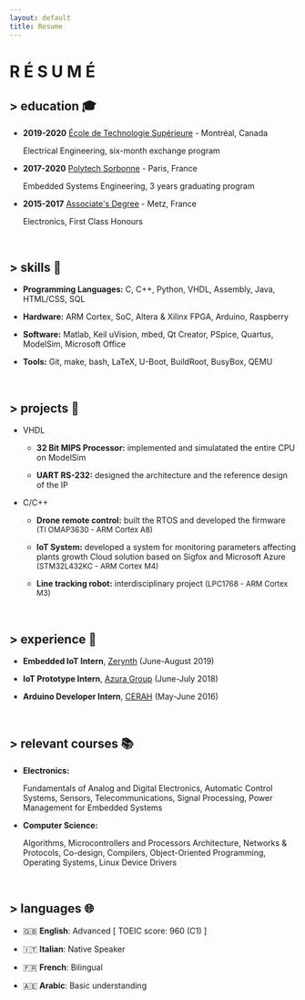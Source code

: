 ```yaml
---
layout: default
title: Resume
---
```


# __R É S U M É__

## > education 🎓

* **2019-2020** [École de Technologie Supérieure] - Montréal, Canada

	Electrical Engineering, six-month exchange program

* **2017-2020** [Polytech Sorbonne] - Paris, France

	Embedded Systems Engineering, 3 years graduating program

* **2015-2017** [Associate's Degree] - Metz, France

	Electronics, First Class Honours

<br/>

## > skills 🔧

* **Programming Languages:** C, C++, Python, VHDL, Assembly, Java, HTML/CSS, SQL

* **Hardware:** ARM Cortex, SoC, Altera & Xilinx FPGA, Arduino, Raspberry

* **Software:** Matlab, Keil uVision, mbed, Qt Creator, PSpice, Quartus, ModelSim, Microsoft Office

* **Tools:** Git, make, bash, LaTeX, U-Boot, BuildRoot, BusyBox, QEMU

<br/>

## > projects 🚀

* VHDL

	* **32 Bit MIPS Processor:** implemented and simulatated the entire CPU on ModelSim

	* **UART RS-232:** designed the architecture and the reference design of the IP

* C/C++

	* **Drone remote control:** built the RTOS and developed the firmware <font size="2">(TI OMAP3630 - ARM Cortex A8)</font>

	* **IoT System:** developed a system for monitoring parameters affecting plants growth
	Cloud solution based on Sigfox and Microsoft Azure <font size="2">(STM32L432KC - ARM Cortex M4)</font>

	* **Line tracking robot:** interdisciplinary project <font size="2">(LPC1768 - ARM Cortex M3)</font>

<br/>

## > experience 👔

* **Embedded IoT Intern**, [Zerynth] (June-August 2019)

* **IoT Prototype Intern**, [Azura Group] (June-July 2018)

* **Arduino Developer Intern**, [CERAH] (May-June 2016)

<br/>

## > relevant courses 📚

* **Electronics:**

	Fundamentals of Analog and Digital Electronics, Automatic Control Systems, Sensors,
Telecommunications, Signal Processing, Power Management for Embedded Systems

* **Computer Science:**

	Algorithms, Microcontrollers and Processors Architecture, Networks & Protocols, Co-design,
Compilers, Object-Oriented Programming, Operating Systems, Linux Device Drivers

<br/>

## > languages 🌐

* 🇬🇧 **English**: Advanced [ TOEIC score: 960 (C1) ]

* 🇮🇹 **Italian**: Native Speaker

* 🇫🇷 **French**: Bilingual

* 🇦🇪 **Arabic**: Basic understanding

<br/>

[École de Technologie Supérieure]: https://www.etsmtl.ca/
[Polytech Sorbonne]: https://www.polytech.sorbonne-universite.fr/
[Associate's Degree]: https://www.univ-lorraine.fr/
[Zerynth]: https://www.zerynth.com
[Azura Group]: https://www.azura-group.com/en
[CERAH]: https://www.invalides.fr/le-centre-detudes-et-de-recherche-sur-lappareillage-des-handicapes
